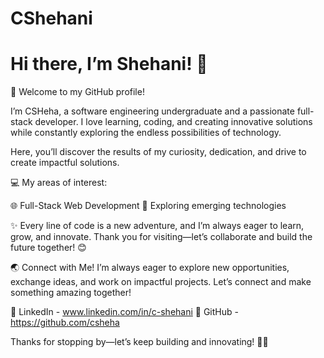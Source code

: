 # CShehani
# Hi there, I’m Shehani! 👋
🌱 Welcome to my GitHub profile!

I’m CSHeha, a software engineering undergraduate and a passionate full-stack developer. I love learning, coding, and creating innovative solutions while constantly exploring the endless possibilities of technology.

Here, you’ll discover the results of my curiosity, dedication, and drive to create impactful solutions.


💻 My areas of interest:

🌐 Full-Stack Web Development
🚀 Exploring emerging technologies

✨ Every line of code is a new adventure, and I’m always eager to learn, grow, and innovate.
Thank you for visiting—let’s collaborate and build the future together! 😊



🌏 Connect with Me!
I’m always eager to explore new opportunities, exchange ideas, and work on impactful projects. Let’s connect and make something amazing together!

🔗 LinkedIn - www.linkedin.com/in/c-shehani
🔗 GitHub - https://github.com/csheha

Thanks for stopping by—let’s keep building and innovating! 🚀✨

